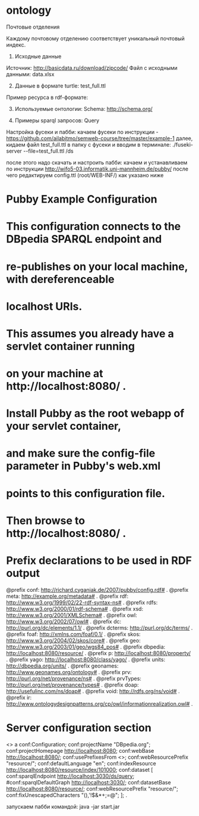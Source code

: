 ontology
========
Почтовые отделения

Каждому почтовому отделению соответствует уникальный почтовый индекс.

1) Исходные данные 

Источник: http://basicdata.ru/download/zipcode/
Файл с исходными данными: data.xlsx

2) Данные в формате turtle: test_full.ttl

Пример ресурса в rdf-формате:



3) Используемые онтологии: Schema: http://schema.org/

4) Примеры sparql запросов: Query

Настройка фусеки и пабби:
качаем фусеки по инструкции - https://github.com/ailabitmo/semweb-course/tree/master/example-1
далее, кидаем файл test_full.ttl в папку с фусеки и вводим в терминале:
./fuseki-server --file=test_full.ttl /ds

после этого надо скачать и настроить пабби:
качаем и устанавливаем по инструкции http://wifo5-03.informatik.uni-mannheim.de/pubby/
после чего редактируем config.ttl (root/WEB-INF/) как указано ниже 

# Pubby Example Configuration
#
# This configuration connects to the DBpedia SPARQL endpoint and
# re-publishes on your local machine, with dereferenceable
# localhost URIs.
#
# This assumes you already have a servlet container running
# on your machine at http://localhost:8080/ .
#
# Install Pubby as the root webapp of your servlet container,
# and make sure the config-file parameter in Pubby's web.xml
# points to this configuration file.
#
# Then browse to http://localhost:8080/ .

# Prefix declarations to be used in RDF output
@prefix conf: <http://richard.cyganiak.de/2007/pubby/config.rdf#> .
@prefix meta: <http://example.org/metadata#> .
@prefix rdf: <http://www.w3.org/1999/02/22-rdf-syntax-ns#> .
@prefix rdfs: <http://www.w3.org/2000/01/rdf-schema#> .
@prefix xsd: <http://www.w3.org/2001/XMLSchema#> .
@prefix owl: <http://www.w3.org/2002/07/owl#> .
@prefix dc: <http://purl.org/dc/elements/1.1/> .
@prefix dcterms: <http://purl.org/dc/terms/> .
@prefix foaf: <http://xmlns.com/foaf/0.1/> .
@prefix skos: <http://www.w3.org/2004/02/skos/core#> .
@prefix geo: <http://www.w3.org/2003/01/geo/wgs84_pos#> .
@prefix dbpedia: <http://localhost:8080/resource/> .
@prefix p: <http://localhost:8080/property/> .
@prefix yago: <http://localhost:8080/class/yago/> .
@prefix units: <http://dbpedia.org/units/> .
@prefix geonames: <http://www.geonames.org/ontology#> .
@prefix prv:      <http://purl.org/net/provenance/ns#> .
@prefix prvTypes: <http://purl.org/net/provenance/types#> .
@prefix doap:     <http://usefulinc.com/ns/doap#> .
@prefix void:     <http://rdfs.org/ns/void#> .
@prefix ir:       <http://www.ontologydesignpatterns.org/cp/owl/informationrealization.owl#> .

# Server configuration section
<> a conf:Configuration;
conf:projectName "DBpedia.org";
conf:projectHomepage <http://localhost:8080>;
conf:webBase <http://localhost:8080/>;
conf:usePrefixesFrom <>;
conf:webResourcePrefix "resource/";
conf:defaultLanguage "en";
conf:indexResource <http://localhost:8080/resource/index/101000>;
conf:dataset [
conf:sparqlEndpoint <http://localhost:3030/ds/query>;
#conf:sparqlDefaultGraph <http://localhost:3030/>;
conf:datasetBase <http://localhost:8080/resource/>;
conf:webResourcePrefix "resource/";
conf:fixUnescapedCharacters "(),'!$&*+;=@";
];
.

запускаем пабби командой:
java -jar start.jar